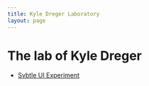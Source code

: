 ```yaml
---
title: Kyle Dreger Laboratory
layout: page
---
```


# The lab of Kyle Dreger

- [Svbtle UI Experiment](svbtle-experiment.html)